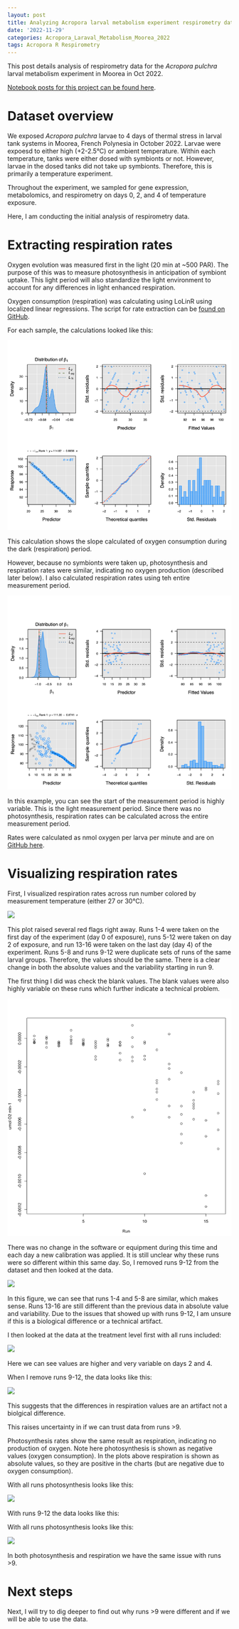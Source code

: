 ```yaml
---
layout: post
title: Analyzing Acropora larval metabolism experiment respirometry data
date: '2022-11-29'
categories: Acropora_Laraval_Metabolism_Moorea_2022
tags: Acropora R Respirometry
---
```

This post details analysis of respirometry data for the *Acropora pulchra* larval metabolism experiment in Moorea in Oct 2022.  

[Notebook posts for this project can be found here](https://ahuffmyer.github.io/ASH_Putnam_Lab_Notebook/Moorea-2022-Coral-Spawning-and-Field-Expedition-Daily-Entry/).  

# Dataset overview  

We exposed *Acropora pulchra* larvae to 4 days of thermal stress in larval tank systems in Moorea, French Polynesia in October 2022. Larvae were expoesd to either high (+2-2.5°C) or ambient temperature. Within each temperature, tanks were either dosed with symbionts or not. However, larvae in the dosed tanks did not take up symbionts. Therefore, this is primarily a temperature experiment. 

Throughout the experiment, we sampled for gene expression, metabolomics, and respirometry on days 0, 2, and 4 of temperature exposure.  

Here, I am conducting the initial analysis of respirometry data.  

# Extracting respiration rates   

Oxygen evolution was measured first in the light (20 min at ~500 PAR). The purpose of this was to measure photosynthesis in anticipation of symbiont uptake. This light period will also standardize the light environment to account for any differences in light enhanced respiration.  

Oxygen consumption (respiration) was calculating using LoLinR using localized linear regressions. The script for rate extraction can be [found on GitHub](https://github.com/AHuffmyer/acropora_larval_metabolism/blob/main/scripts/Respirometry_Extraction.Rmd).  

For each sample, the calculations looked like this:  

![](https://raw.githubusercontent.com/AHuffmyer/ASH_Putnam_Lab_Notebook/master/images/NotebookImages/respiration/respiration_rates_dark.png)  

This calculation shows the slope calculated of oxygen consumption during the dark (respiration) period.  

However, because no symbionts were taken up, photosynthesis and respiration rates were similar, indicating no oxygen production (described later below). I also calculated respiration rates using teh entire measurement period.  

![](https://raw.githubusercontent.com/AHuffmyer/ASH_Putnam_Lab_Notebook/master/images/NotebookImages/respiration/respiration_rates_all.png)

In this example, you can see the start of the measurement period is highly variable. This is the light measurement period. Since there was no photosynthesis, respiration rates can be calculated across the entire measurement period. 

Rates were calculated as nmol oxygen per larva per minute and are on [GitHub here](https://github.com/AHuffmyer/acropora_larval_metabolism/blob/main/output/respirometry/oxygen_P_R_calc.csv).  

# Visualizing respiration rates  

First, I visualized respiration rates across run number colored by measurement temperature (either 27 or 30°C).  

![](https://raw.githubusercontent.com/AHuffmyer/acropora_larval_metabolism/main/figures/respirometry/resp_all_runs_boxplot.png)  

This plot raised several red flags right away. Runs 1-4 were taken on the first day of the experiment (day 0 of exposure), runs 5-12 were taken on day 2 of exposure, and run 13-16 were taken on the last day (day 4) of the experiment. Runs 5-8 and runs 9-12 were duplicate sets of runs of the same larval groups. Therefore, the values should be the same. There is a clear change in both the absolute values and the variability starting in run 9. 

The first thing I did was check the blank values. The blank values were also highly variable on these runs which further indicate a technical problem.  

![](https://raw.githubusercontent.com/AHuffmyer/ASH_Putnam_Lab_Notebook/master/images/NotebookImages/respiration/blanks.png)  

There was no change in the software or equipment during this time and each day a new calibration was applied. It is still unclear why these runs were so different within this same day. So, I removed runs 9-12 from the dataset and then looked at the data.  

![](https://raw.githubusercontent.com/AHuffmyer/acropora_larval_metabolism/main/figures/respirometry/resp_filtered_runs_boxplot.png)  
 
In this figure, we can see that runs 1-4 and 5-8 are similar, which makes sense. Runs 13-16 are still different than the previous data in absolute value and variability. Due to the issues that showed up with runs 9-12, I am unsure if this is a biological difference or a technical artifact.

I then looked at the data at the treatment level first with all runs included:  

![](https://raw.githubusercontent.com/AHuffmyer/acropora_larval_metabolism/main/figures/respirometry/resp_all_runs_treatment.png) 
 
Here we can see values are higher and very variable on days 2 and 4. 

When I remove runs 9-12, the data looks like this:  

![](https://raw.githubusercontent.com/AHuffmyer/acropora_larval_metabolism/main/figures/respirometry/resp_filtered_runs_treatment.png) 

This suggests that the differences in respiration values are an artifact not a biolgical difference.  

This raises uncertainty in if we can trust data from runs >9.  

Photosynthesis rates show the same result as respiration, indicating no production of oxygen. Note here photosynthesis is shown as negative values (oxygen consumption). In the plots above respiration is shown as absolute values, so they are positive in the charts (but are negative due to oxygen consumption).  

With all runs photosynthesis looks like this:  

![](https://raw.githubusercontent.com/AHuffmyer/acropora_larval_metabolism/main/figures/respirometry/photo_all_runs_treatment.png) 

With runs 9-12 the data looks like this:  

With all runs photosynthesis looks like this:  

![](https://raw.githubusercontent.com/AHuffmyer/acropora_larval_metabolism/main/figures/respirometry/photo_filtered_runs_treatment.png)

In both photosynthesis and respiration we have the same issue with runs >9.  

# Next steps  

Next, I will try to dig deeper to find out why runs >9 were different and if we will be able to use the data.   

